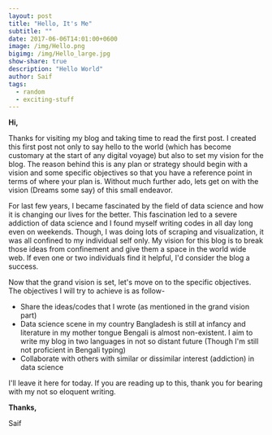 ```yaml
---
layout: post
title: "Hello, It's Me"
subtitle: ""
date: 2017-06-06T14:01:00+0600
image: /img/Hello.png
bigimg: /img/Hello_large.jpg
show-share: true
description: "Hello World"
author: Saif
tags:
  - random
  - exciting-stuff
---
```


**Hi,**

Thanks for visiting my blog and taking time to read the first post. I created this first post not only to say hello to the world (which has become customary at the start of any digital voyage) but also to set my vision for the blog. The reason behind this is any plan or strategy should begin with a vision and some specific objectives so that you have a reference point in terms of where your plan is. Without much further ado, lets get on with the vision (Dreams some say) of this small endeavor.

For last few years, I became fascinated by the field of data science and how it is changing our lives for the better. This fascination led to a severe addiction of data science and I found myself writing codes in all day long even on weekends. Though, I was doing lots of scraping and visualization, it was all confined to my individual self only. My vision for this blog is to break those ideas from confinement and give them a space in the world wide web. If even one or two individuals find it helpful, I'd consider the blog a success.

Now that the grand vision is set, let's move on to the specific objectives. The objectives I will try to achieve is as follow-

* Share the ideas/codes that I wrote (as mentioned in the grand vision part)
* Data science scene in my country Bangladesh is still at infancy and literature in my mother tongue Bengali is almost non-existent. I aim to write my blog in two languages in not so distant future (Though I'm still not proficient  in Bengali typing)
* Collaborate with others with similar or dissimilar interest (addiction) in data science

I'll leave it here for today. If you are reading up to this, thank you for bearing with my not so eloquent writing. 

**Thanks,**

Saif
